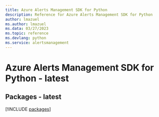 ```yaml
---
title: Azure Alerts Management SDK for Python
description: Reference for Azure Alerts Management SDK for Python
author: lmazuel
ms.author: lmazuel
ms.data: 03/27/2023
ms.topic: reference
ms.devlang: python
ms.service: alertsmanagement
---
```

# Azure Alerts Management SDK for Python - latest
## Packages - latest
[!INCLUDE [packages](alerts-management-index.md)]